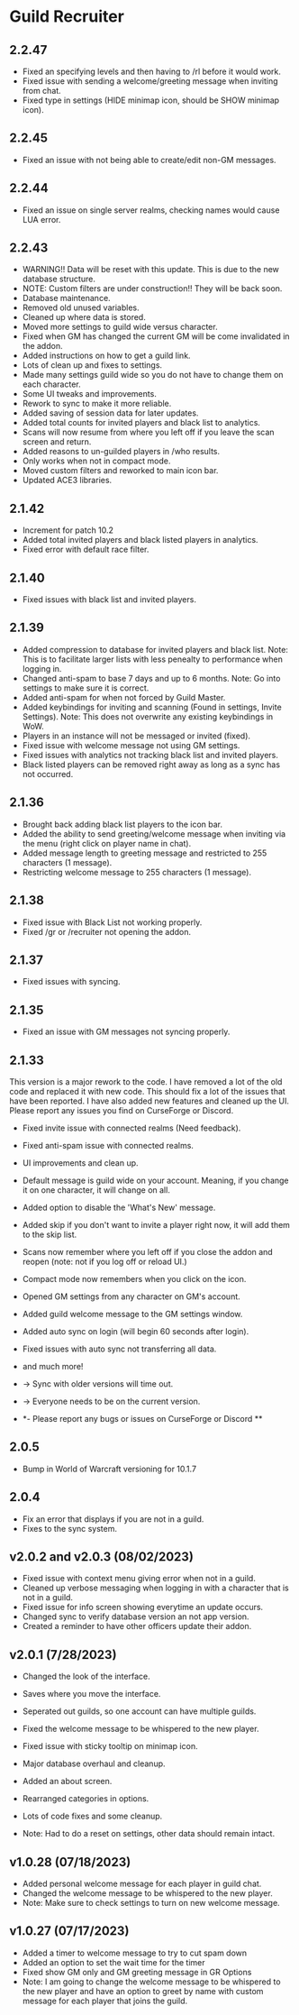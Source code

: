 # Guild Recruiter

## 2.2.47
- Fixed an specifying levels and then having to /rl before it would work.
- Fixed issue with sending a welcome/greeting message when inviting from chat.
- Fixed type in settings (HIDE minimap icon, should be SHOW minimap icon).

## 2.2.45
- Fixed an issue with not being able to create/edit non-GM messages.

## 2.2.44
- Fixed an issue on single server realms, checking names would cause LUA error.

## 2.2.43
- WARNING!! Data will be reset with this update.  This is due to the new database structure.
- NOTE: Custom filters are under construction!!  They will be back soon.
- Database maintenance.
- Removed old unused variables.
- Cleaned up where data is stored.
- Moved more settings to guild wide versus character.
- Fixed when GM has changed the current GM will be come invalidated in the addon.
- Added instructions on how to get a guild link.
- Lots of clean up and fixes to settings.
- Made many settings guild wide so you do not have to change them on each character.
- Some UI tweaks and improvements.
- Rework to sync to make it more reliable.
- Added saving of session data for later updates.
- Added total counts for invited players and black list to analytics.
- Scans will now resume from where you left off if you leave the scan screen and return.
- Added reasons to un-guilded players in /who results.
- Only works when not in compact mode.
- Moved custom filters and reworked to main icon bar.
- Updated ACE3 libraries.

## 2.1.42
- Increment for patch 10.2
- Added total invited players and black listed players in analytics.
- Fixed error with default race filter.

## 2.1.40
- Fixed issues with black list and invited players.

## 2.1.39
- Added compression to database for invited players and black list.
Note: This is to facilitate larger lists with less penealty to performance when logging in.
- Changed anti-spam to base 7 days and up to 6 months.
Note: Go into settings to make sure it is correct.
- Added anti-spam for when not forced by Guild Master.
- Added keybindings for inviting and scanning (Found in settings, Invite Settings).
Note: This does not overwrite any existing keybindings in WoW.
- Players in an instance will not be messaged or invited (fixed).
- Fixed issue with welcome message not using GM settings.
- Fixed issues with analytics not tracking black list and invited players.
- Black listed players can be removed right away as long as a sync has not occurred.

## 2.1.36
- Brought back adding black list players to the icon bar.
- Added the ability to send greeting/welcome message when inviting via the menu (right click on player name in chat).
- Added message length to greeting message and restricted to 255 characters (1 message).
- Restricting welcome message to 255 characters (1 message).

## 2.1.38
- Fixed issue with Black List not working properly.
- Fixed /gr or /recruiter not opening the addon.

## 2.1.37
- Fixed issues with syncing.

## 2.1.35
- Fixed an issue with GM messages not syncing properly.

## 2.1.33
This version is a major rework to the code.  I have removed a lot of the old code and replaced it with new code.  This should fix a lot of the issues that have been reported.  I have also added new features and cleaned up the UI.  Please report any issues you find on CurseForge or Discord.

- Fixed invite issue with connected realms (Need feedback).
- Fixed anti-spam issue with connected realms.
- UI improvements and clean up.
- Default message is guild wide on your account.  Meaning, if you change it on one character, it will change on all.
- Added option to disable the 'What's New' message.
- Added skip if you don't want to invite a player right now, it will add them to the skip list.
- Scans now remember where you left off if you close the addon and reopen (note: not if you log off or reload UI.)
- Compact mode now remembers when you click on the icon.
- Opened GM settings from any character on GM's account.
- Added guild welcome message to the GM settings window.
- Added auto sync on login (will begin 60 seconds after login).
- Fixed issues with auto sync not transferring all data.
- and much more!

- -> Sync with older versions will time out.
- -> Everyone needs to be on the current version.

- *- Please report any bugs or issues on CurseForge or Discord **

## 2.0.5
- Bump in World of Warcraft versioning for 10.1.7

## 2.0.4
- Fix an error that displays if you are not in a guild.
- Fixes to the sync system.

## v2.0.2 and v2.0.3 (08/02/2023)
- Fixed issue with context menu giving error when not in a guild.
- Cleaned up verbose messaging when logging in with a
    character that is not in a guild.
- Fixed issue for info screen showing everytime an update occurs.
- Changed sync to verify database version an not app version.
- Created a reminder to have other officers update their addon.

## v2.0.1 (7/28/2023)
- Changed the look of the interface.
- Saves where you move the interface.
- Seperated out guilds, so one account can have multiple guilds.
- Fixed the welcome message to be whispered to the new player.
- Fixed issue with sticky tooltip on minimap icon.
- Major database overhaul and cleanup.
- Added an about screen.
- Rearranged categories in options.
- Lots of code fixes and some cleanup.

- Note: Had to do a reset on settings, other data should remain intact.

## v1.0.28 (07/18/2023)
- Added personal welcome message for each player in guild chat.
- Changed the welcome message to be whispered to the new player.
- Note: Make sure to check settings to turn on new welcome message.

## v1.0.27 (07/17/2023)
- Added a timer to welcome message to try to cut spam down
- Added an option to set the wait time for the timer
- Fixed show GM only and GM greeting message in GR Options
- Note: I am going to change the welcome message to be whispered to
    the new player and have an option to greet by name with custom message
    for each player that joins the guild.